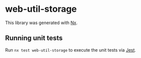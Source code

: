 # web-util-storage

This library was generated with [Nx](https://nx.dev).

## Running unit tests

Run `nx test web-util-storage` to execute the unit tests via [Jest](https://jestjs.io).

